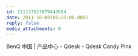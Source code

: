 ```yaml
---
id: 111137527879443584
date: 2011-10-03T05:25:00.000Z
reply: false
media_attachments: 0
---
```


BenQ 中国 | 产品中心 - Qdesk - Qdesk Candy Pink ​​​​

